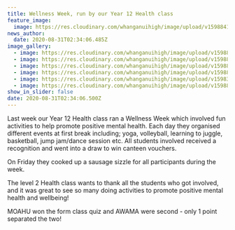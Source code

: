 ```yaml
---
title: Wellness Week, run by our Year 12 Health class
feature_image:
  image: https://res.cloudinary.com/whanganuihigh/image/upload/v1598841434/News/from_BN_no_5.jpg
news_author:
  date: 2020-08-31T02:34:06.485Z
image_gallery:
  - image: https://res.cloudinary.com/whanganuihigh/image/upload/v1598841519/News/from_BN_no_6.jpg
  - image: https://res.cloudinary.com/whanganuihigh/image/upload/v1598841495/News/from_BN_no_3.jpg
  - image: https://res.cloudinary.com/whanganuihigh/image/upload/v1598841415/News/from_BN_no_2.jpg
  - image: https://res.cloudinary.com/whanganuihigh/image/upload/v1598841479/News/from_BN_no_1.jpg
  - image: https://res.cloudinary.com/whanganuihigh/image/upload/v1598312560/Events/Health_poster.jpg
  - image: https://res.cloudinary.com/whanganuihigh/image/upload/v1598841878/News/Wellness_week.jpg
show_in_slider: false
date: 2020-08-31T02:34:06.500Z
---
```

Last week our Year 12 Health class ran a Wellness Week which involved fun activities to help promote positive mental health.  Each day they organised different events at first break including; yoga, volleyball, learning to juggle, basketball, jump jam/dance session etc.  All students involved received a recognition and went into a draw to win canteen vouchers.

On Friday they cooked up a sausage sizzle for all participants during the week.  

The level 2 Health class wants to thank all the students who got involved, and it was great to see so many doing activities to promote positive mental health and wellbeing!  

MOAHU won the form class quiz and AWAMA were second - only 1 point separated the two!